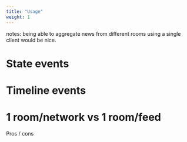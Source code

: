 ```yaml
---
title: "Usage"
weight: 1
---
```


notes: being able to aggregate news from different rooms using a single client would be nice.

# State events

# Timeline events


# 1 room/network vs 1 room/feed
Pros / cons


